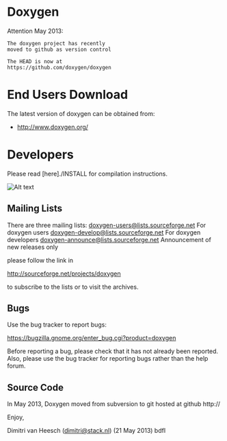 Doxygen
===========================

Attention May 2013:
    
    The doxygen project has recently 
    moved to github as version control
    
    The HEAD is now at 
    https://github.com/doxygen/doxygen
    

End Users Download
===========================
The latest version of doxygen can be obtained from:
* http://www.doxygen.org/


Developers
===========================
Please read [here]./INSTALL for compilation instructions.

![Alt text](https://secure.travis-ci.org/daffodil/doxygen.png?branch=master)


Mailing Lists
----------------------
There are three mailing lists:
  doxygen-users@lists.sourceforge.net        For doxygen users
  doxygen-develop@lists.sourceforge.net      For doxygen developers
  doxygen-announce@lists.sourceforge.net     Announcement of new releases only

please follow the link in

  http://sourceforge.net/projects/doxygen

to subscribe to the lists or to visit the archives.

Bugs
----------------------------------
Use the bug tracker to report bugs:

  https://bugzilla.gnome.org/enter_bug.cgi?product=doxygen

Before reporting a bug, please check that it has not already been reported.
Also, please use the bug tracker for reporting bugs rather than the help
forum.

Source Code
----------------------------------
In May 2013, Doxygen moved from 
subversion to git hosted at github
http://


Enjoy,

Dimitri van Heesch (<dimitri@stack.nl>) (21 May 2013) bdfl
